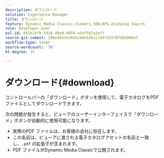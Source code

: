 ```yaml
---
description: ダウンロード
solution: Experience Manager
title: ダウンロード
feature: Dynamic Media Classic,Viewers,SDK/API,eCatalog Search
role: Developer,User
exl-id: 661b19fb-5d18-46e9-8658-a5df567a3eff
source-git-commit: 206e4643e3926cb85b4be2189743578f88180be7
workflow-type: tm+mt
source-wordcount: '76'
ht-degree: 3%

---
```


# ダウンロード{#download}

コントロールバーの「ダウンロード」ボタンを使用して、電子カタログをPDF ファイルとしてダウンロードできます。

次の問題が発生すると、ビューアのユーザーインターフェイスで「ダウンロード」ボタンが自動的に使用可能になります。

* 実際のPDF ファイルは、お客様の会社に存在します。
* この名前は、ビューアに渡される電子カタログアセットの名前と一致し、`.pdf` の拡張子が含まれます。
* PDF ファイルがDynamic Media Classicで公開されます。
